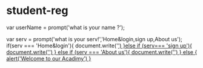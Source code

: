 # student-reg
var userName = prompt('what is your name ?');

var serv = prompt('what is your serv!','Home&login,sign up,About us');
if(serv === 'Home&login'){
    document.write('<a href='#'/>')
}else if (serv=== 'sign up'){
    document.write('<a href="Q2.html"/>')
}
else if (serv === 'About us'){
    document.write('<a href="Q3.html"/>')
    }
    else {
    alert('Welcome to our Acadimy')
}
